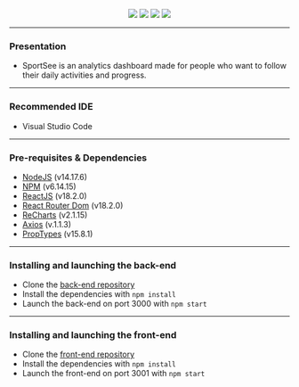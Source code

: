 <p align="center">
<img src="https://forthebadge.com/images/badges/uses-html.svg">
<img src="https://forthebadge.com/images/badges/uses-css.svg">
<img src="https://forthebadge.com/images/badges/made-with-javascript.svg">
<img src="https://forthebadge.com/images/badges/built-with-love.svg">
</p>

---
### Presentation
- SportSee is an analytics dashboard made for people who want to follow their daily activities and progress.
---
### Recommended IDE
- Visual Studio Code
---
### Pre-requisites & Dependencies
- [NodeJS](https://nodejs.org/en/) (v14.17.6)
- [NPM](https://www.npmjs.com) (v6.14.15)
- [ReactJS](https://fr.reactjs.org/docs/getting-started.html) (v18.2.0)
- [React Router Dom](https://v5.reactrouter.com/web/guides/quick-start) (v18.2.0)
- [ReCharts](https://recharts.org/en-US/guide/installation) (v2.1.15)
- [Axios](https://axios-http.com/fr/docs/intro) (v.1.1.3)
- [PropTypes](https://www.npmjs.com/package/prop-types) (v15.8.1)

---
### Installing and launching the back-end
- Clone the [back-end repository](https://github.com/OpenClassrooms-Student-Center/P9-front-end-dashboard)
- Install the dependencies with `npm install`
- Launch the back-end on port 3000 with `npm start`

--- 
### Installing and launching the front-end
- Clone the [front-end repository](https://github.com/marjoriesiad/P12_SportSee)
- Install the dependencies with `npm install`
- Launch the front-end on port 3001 with `npm start`

